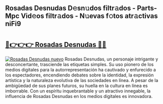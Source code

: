 ## Rosadas Desnudas D𝚎sn𝚞dos filtr𝚊dos - Parts-Mpc Vid𝚎os filtr𝚊dos - N𝚞evas f𝚘tos atr𝚊ctivas niFi9

# <h2><a href="http://mb3tsvh.tromn.icu/?c=Rosadas+Desnudas">🔗👉👉👉 Rosadas Desnudas 🔗🔗</a></h2>

[![Rosadas Desnudas nuevo](https://i.imgur.com/pEAQMta.gif)](http://mb3tsvh.tromn.icu/?c=Rosadas+Desnudas)
Rosadas Desnudas, un personaje intrigante y desconcertante, trasciende las etiquetas simples. Su uso pionero de los medios digitales para la autorrepresentación ha cautivado y enfurecido a los espectadores, encendiendo debates sobre la identidad, la expresión artística y la naturaleza evolutiva de las sociedades en línea. A pesar de la ambigüedad de sus planes futuros, su huella en la cultura en línea es imborrable. Con un espíritu inquebrantable y un atractivo innegable, la influencia de Rosadas Desnudas en los medios digitales es innovadora.
